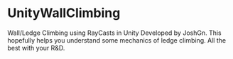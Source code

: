 # UnityWallClimbing
Wall/Ledge Climbing using RayCasts in Unity
Developed by JoshGn.
This hopefully helps you understand some mechanics of ledge climbing.
All the best with your R&D.
